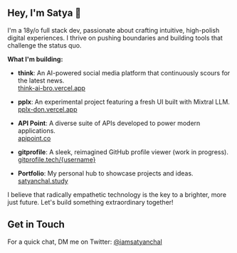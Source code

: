 ## Hey, I'm Satya 👋

I'm a 18y/o full stack dev, passionate about crafting intuitive, high-polish digital experiences. I thrive on pushing boundaries and building tools that challenge the status quo.

**What I'm building:**

- **think**: An AI-powered social media platform that continuously scours for the latest news.  
  [think-ai-bro.vercel.app](https://think-ai-bro.vercel.app)

- **pplx**: An experimental project featuring a fresh UI built with Mixtral LLM.  
  [pplx-don.vercel.app](https://pplx-don.vercel.app)

- **API Point**: A diverse suite of APIs developed to power modern applications.  
  [apipoint.co](https://apipoint.co)

- **gitprofile**: A sleek, reimagined GitHub profile viewer (work in progress).  
  [gitprofile.tech/{username}](https://gitprofile.tech/username)

- **Portfolio**: My personal hub to showcase projects and ideas.  
  [satyanchal.study](https://satyanchal.study)

I believe that radically empathetic technology is the key to a brighter, more just future. Let's build something extraordinary together!

## Get in Touch

For a quick chat, DM me on Twitter: [@iamsatyanchal](https://twitter.com/direct_messages/create/iamsatyanchal)
